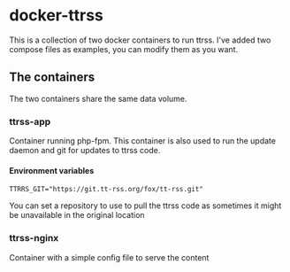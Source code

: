 # docker-ttrss

This is a collection of two docker containers to run ttrss.
I've added two compose files as examples, you can modify them as you want.

## The containers

The two containers share the same data volume.

### ttrss-app

Container running php-fpm. This container is also used to run the update daemon and git for updates to ttrss code.

#### Environment variables

`TTRRS_GIT="https://git.tt-rss.org/fox/tt-rss.git"`

 You can set a repository to use to pull the ttrss code as sometimes it might be unavailable in the original location

### ttrss-nginx

Container with a simple config file to serve the content
